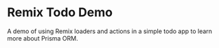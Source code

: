 # Remix Todo Demo

A demo of using Remix loaders and actions in a simple todo app to learn more about Prisma ORM. 
